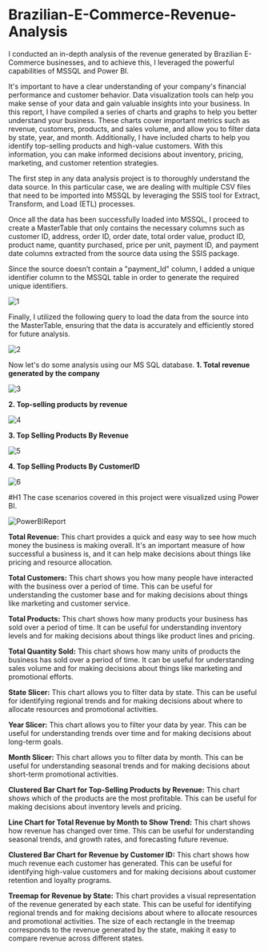 # Brazilian-E-Commerce-Revenue-Analysis
I conducted an in-depth analysis of the revenue generated by Brazilian E-Commerce businesses, and to achieve this, I leveraged the powerful capabilities of MSSQL and Power BI.  

It's important to have a clear understanding of your company's financial performance and customer behavior. Data visualization tools can help you make sense of your data and gain valuable insights into your business. In this report, I have compiled a series of charts and graphs to help you better understand your business. These charts cover important metrics such as revenue, customers, products, and sales volume, and allow you to filter data by state, year, and month. Additionally, I have included charts to help you identify top-selling products and high-value customers. With this information, you can make informed decisions about inventory, pricing, marketing, and customer retention strategies.

The first step in any data analysis project is to thoroughly understand the data source. In this particular case, we are dealing with multiple CSV files that need to be imported into MSSQL by leveraging the SSIS tool for Extract, Transform, and Load (ETL) processes.

Once all the data has been successfully loaded into MSSQL, I proceed to create a MasterTable that only contains the necessary columns such as customer ID,  address, order ID, order date, total order value, product ID, product name, quantity purchased, price per unit, payment ID, and payment  date columns extracted from the source data using the SSIS package.

Since the source doesn’t contain a "payment_Id" column, I added a unique identifier column to the MSSQL table in order to generate the required unique identifiers.

![1](https://user-images.githubusercontent.com/131899006/234679110-8d98a009-e3ef-493b-9177-538bbcaf05a0.png)


Finally, I utilized the following query to load the data from the source into the MasterTable, ensuring that the data is accurately and efficiently stored for future analysis.

![2](https://user-images.githubusercontent.com/131899006/234679191-31dcb4df-edcc-4eda-8f75-77b000a8edc9.png)

Now let's do some analysis using our MS SQL database.
**1. Total revenue generated by the company**

![3](https://user-images.githubusercontent.com/131899006/234679421-82f7d0e1-2697-40d6-93b3-dba38379583a.png)

**2. Top-selling products by revenue**

![4](https://user-images.githubusercontent.com/131899006/234679516-5e4f45c7-93d0-4b70-846a-fb4b3b5a11d4.png)

**3. Top Selling Products By Revenue**

![5](https://user-images.githubusercontent.com/131899006/234679582-fc088092-81a1-41eb-9b37-66fd66679cff.png)

**4. Top Selling Products By CustomerID**

![6](https://user-images.githubusercontent.com/131899006/234679763-e3201a62-d810-474f-923e-3dc9784e7ee0.png)

#H1 The case scenarios covered in this project were visualized using Power BI.

![PowerBIReport](https://user-images.githubusercontent.com/131899006/234679863-497274f9-e41a-4d41-a0b9-76c2757238a9.png)

**Total Revenue:** This chart provides a quick and easy way to see how much money the business is making overall. It's an important measure of how successful a business is, and it can help make decisions about things like pricing and resource allocation.

**Total Customers:** This chart shows you how many people have interacted with the business over a period of time. This can be useful for understanding the customer base and for making decisions about things like marketing and customer service.

**Total Products:** This chart shows how many products your business has sold over a period of time. It can be useful for understanding inventory levels and for making decisions about things like product lines and pricing.

**Total Quantity Sold:** This chart shows how many units of products the business has sold over a period of time. It can be useful for understanding sales volume and for making decisions about things like marketing and promotional efforts.

**State Slicer:** This chart allows you to filter data by state. This can be useful for identifying regional trends and for making decisions about where to allocate resources and promotional activities.

**Year Slicer:** This chart allows you to filter your data by year. This can be useful for understanding trends over time and for making decisions about long-term goals.

**Month Slicer:** This chart allows you to filter data by month. This can be useful for understanding seasonal trends and for making decisions about short-term promotional activities.

**Clustered Bar Chart for Top-Selling Products by Revenue:** This chart shows which of the products are the most profitable. This can be useful for making decisions about inventory levels and pricing.

**Line Chart for Total Revenue by Month to Show Trend:** This chart shows how revenue has changed over time. This can be useful for understanding seasonal trends, and growth rates, and forecasting future revenue.

**Clustered Bar Chart for Revenue by Customer ID:** This chart shows how much revenue each customer has generated. This can be useful for identifying high-value customers and for making decisions about customer retention and loyalty programs.

**Treemap for Revenue by State:** This chart provides a visual representation of the revenue generated by each state. This can be useful for identifying regional trends and for making decisions about where to allocate resources and promotional activities. The size of each rectangle in the treemap corresponds to the revenue generated by the state, making it easy to compare revenue across different states.
